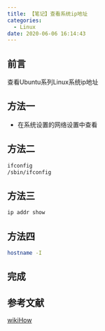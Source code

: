 ```yaml
---
title: 【笔记】查看系统ip地址
categories:
  - Linux
date: 2020-06-06 16:14:43
---
```


## 前言

查看Ubuntu系列Linux系统ip地址

<!-- more -->

## 方法一

- 在系统设置的网络设置中查看

## 方法二

``` sh
ifconfig
/sbin/ifconfig
```

## 方法三

``` sh
ip addr show
```

## 方法四

``` sh
hostname -I
```

## 完成

## 参考文献

[wikiHow](https://zh.wikihow.com/在Linux系统中查看IP地址)


